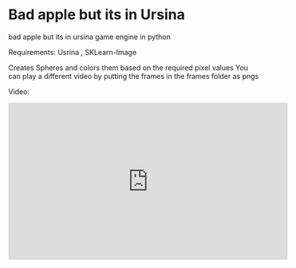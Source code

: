 # Bad apple but its in Ursina
 bad apple but its in ursina game engine in python

Requirements: Usrina , SKLearn-Image

Creates Spheres and colors them based on the required pixel values
You can play a different video by putting the frames in the frames folder as pngs

Video:
<iframe width="560" height="315" src="https://www.youtube.com/embed/1OJeNDOgFEE?si=_JUw3qi_pxhadQAo" title="YouTube video player" frameborder="0" allow="accelerometer; autoplay; clipboard-write; encrypted-media; gyroscope; picture-in-picture; web-share" allowfullscreen></iframe>
